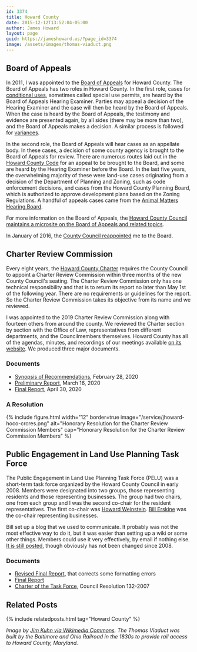 ```yaml
---
id: 3374
title: Howard County
date: 2015-12-12T13:52:04-05:00
author: James Howard
layout: page
guid: https://jameshoward.us/?page_id=3374
image: /assets/images/thomas-viaduct.png
---
```


## Board of Appeals

In 2011, I was appointed to the [Board of
Appeals](http://cc.howardcountymd.gov/Zoning-Land-Use/Board-of-Appeals) for
Howard County.  The Board of Appeals has two roles in Howard County.
In the first role, cases for [conditional
uses](https://en.wikipedia.org/wiki/Special-use_permit), sometimes
called special use permits, are heard by the Board of Appeals Hearing
Examiner.  Parties may appeal a decision of the Hearing Examiner
and the case will then be heard by the Board of Appeals.  When the
case is heard by the Board of Appeals, the testimony and evidence
are presented again, by all sides (there may be more than two), and
the Board of Appeals makes a decision.  A similar process is followed
for [variances](https://en.wikipedia.org/wiki/Variance).

In the second role, the Board of Appeals will hear cases as an
appellate body.  In these cases, a decision of some county agency
is brought to the Board of Appeals for review.  There are numerous
routes laid out in the [Howard County
Code](https://www.municode.com/library/md/howard_county) for an
appeal to be brought to the Board, and some are heard by the Hearing
Examiner before the Board.  In the last five years, the overwhelming
majority of these were land-use cases originating from a decision
of the Department of Planning and Zoning, such as code enforcement
decisions, and cases from the Howard County Planning Board, which
is authorized to approve development plans based on the Zoning
Regulations.  A handful of appeals cases came from the [Animal
Matters Hearing
Board](https://www.howardcountymd.gov/Departments/Police/Animal-Control/Animal-Matters-Hearing-Board).

For more information on the Board of Appeals, the [Howard County
Council maintains a microsite on the Board of Appeals and related
topics](http://cc.howardcountymd.gov/Zoning-Land-Use/Board-of-Appeals).

In January of 2016, the [County Council
reappointed](/2016/01/05/reappointed-to-the-board-of-appeals/) me
to the Board.

## Charter Review Commission

Every eight years, the [Howard County
Charter](https://library.municode.com/md/howard_county/codes/code_of_ordinances)
requires the County Council to appoint a Charter Review Commission
within three months of the new County Council's seating.  The Charter
Review Commission only has one technical responsibility and that
is to return its report no later than May 1st of the following year.
There are no requirements or guidelines for the report.  So the
Charter Review Commission takes its objective from its name and we
reviewed.

I was appointed to the 2019 Charter Review Commission along with
fourteen others from around the county.  We reviewed the Charter
section by section with the Office of Law, representatives from
different departments, and the Councilmembers themselves.  Howard
County has all of the agendas, minutes, and recordings of our
meetings available [on its
website](https://cc.howardcountymd.gov/About-Us/Commissions-Task-Forces-and-Special-Reports/Charter-Review-Commission-2019-2020).
We produced three major documents.

### Documents

* [Synopsis of Recommendations](/assets/docs/HowardCounty-CRC2019-Synopsis.pdf), February 28, 2020
* [Preliminary Report](/assets/docs/HowardCounty-CRC2019-PreliminaryReport.pdf), March 16, 2020 
* [Final Report](/assets/docs/HowardCounty-CRC2019-FinalReport.pdf), April 30, 2020

### <a id='AResolution' />A Resolution

{% include figure.html width="12" border=true
   image="/service/jhoward-hoco-crcres.png"
   alt="Honorary Resolution for the Charter Review Commission Members"
   cap="Honorary Resolution for the Charter Review Commission Members" %}

## Public Engagement in Land Use Planning Task Force

The Public Engagement in Land Use Planning Task Force (PELU) was a
short-term task force organized by the Howard County Council in
early 2008.  Members were designated into two groups, those
representing residents and those representing businesses.  The group
had two chairs, one from each group and I was the second co-chair
for the resident representatives.  The first co-chair was [Howard
Weinstein](https://jameshoward.us/2015/08/30/i-wonder-how-zoning-works-on-qonos/).
[Bill Erskine](http://www.offitkurman.com/attorney/william-e-erskine/)
was the co-chair representing businesses.

Bill set up a blog that we used to communicate.  It probably was
not the most effective way to do it, but it was easier than setting
up a wiki or some other things.  Members could use it very effectively,
by email if nothing else.  [It is still
posted](http://howardcountypelu.blogspot.com/), though obviously
has not been changed since 2008.

### Documents

* [Revised Final Report](/assets/docs/pelu-report-rev.pdf), that corrects some formatting errors
* [Final Report](/assets/docs/pelu-report-rev.pdf)
* [Charter of the Task Force](/assets/docs/pelu-charter.pdf), Council Resolution 132-2007

## Related Posts

{% include relatedposts.html tag="Howard County" %}

_Image by [Jim Kuhn via Wikimedia Commons](https://commons.wikimedia.org/wiki/File:Thomas_Viaduct_Inside_Curve_(Relay,_MD).jpg).  The Thomas Viaduct was built by the Baltimore and Ohio Railroad in the 1830s to provide rail access to Howard County, Maryland._
